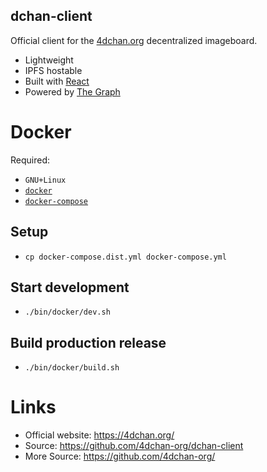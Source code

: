 dchan-client
-----
Official client for the [4dchan.org](https://4dchan.org) decentralized imageboard.

* Lightweight
* IPFS hostable
* Built with [React](https://reactjs.org/)
* Powered by [The Graph](https://thegraph.com)

# Docker
Required:
- `GNU+Linux`
- [`docker`](https://docs.docker.com/engine/install/#server) 
- [`docker-compose`](https://docs.docker.com/compose/install/)

## Setup
- `cp docker-compose.dist.yml docker-compose.yml`

## Start development
- `./bin/docker/dev.sh`

## Build production release
- `./bin/docker/build.sh`

# Links
- Official website: https://4dchan.org/
- Source: https://github.com/4dchan-org/dchan-client
- More Source: https://github.com/4dchan-org/
